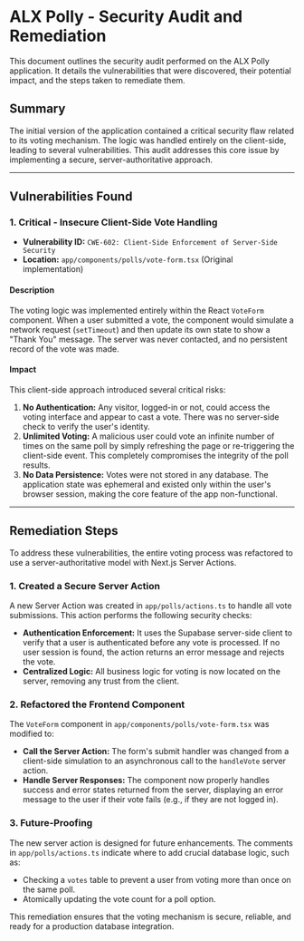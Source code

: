 # ALX Polly - Security Audit and Remediation

This document outlines the security audit performed on the ALX Polly application. It details the vulnerabilities that were discovered, their potential impact, and the steps taken to remediate them.

## Summary

The initial version of the application contained a critical security flaw related to its voting mechanism. The logic was handled entirely on the client-side, leading to several vulnerabilities. This audit addresses this core issue by implementing a secure, server-authoritative approach.

---

## Vulnerabilities Found

### 1. Critical - Insecure Client-Side Vote Handling

-   **Vulnerability ID:** `CWE-602: Client-Side Enforcement of Server-Side Security`
-   **Location:** `app/components/polls/vote-form.tsx` (Original implementation)

#### Description

The voting logic was implemented entirely within the React `VoteForm` component. When a user submitted a vote, the component would simulate a network request (`setTimeout`) and then update its own state to show a "Thank You" message. The server was never contacted, and no persistent record of the vote was made.

#### Impact

This client-side approach introduced several critical risks:

1.  **No Authentication:** Any visitor, logged-in or not, could access the voting interface and appear to cast a vote. There was no server-side check to verify the user's identity.
2.  **Unlimited Voting:** A malicious user could vote an infinite number of times on the same poll by simply refreshing the page or re-triggering the client-side event. This completely compromises the integrity of the poll results.
3.  **No Data Persistence:** Votes were not stored in any database. The application state was ephemeral and existed only within the user's browser session, making the core feature of the app non-functional.

---

## Remediation Steps

To address these vulnerabilities, the entire voting process was refactored to use a server-authoritative model with Next.js Server Actions.

### 1. Created a Secure Server Action

A new Server Action was created in `app/polls/actions.ts` to handle all vote submissions. This action performs the following security checks:

-   **Authentication Enforcement:** It uses the Supabase server-side client to verify that a user is authenticated before any vote is processed. If no user session is found, the action returns an error message and rejects the vote.
-   **Centralized Logic:** All business logic for voting is now located on the server, removing any trust from the client.

### 2. Refactored the Frontend Component

The `VoteForm` component in `app/components/polls/vote-form.tsx` was modified to:

-   **Call the Server Action:** The form's submit handler was changed from a client-side simulation to an asynchronous call to the `handleVote` server action.
-   **Handle Server Responses:** The component now properly handles success and error states returned from the server, displaying an error message to the user if their vote fails (e.g., if they are not logged in).

### 3. Future-Proofing

The new server action is designed for future enhancements. The comments in `app/polls/actions.ts` indicate where to add crucial database logic, such as:

-   Checking a `votes` table to prevent a user from voting more than once on the same poll.
-   Atomically updating the vote count for a poll option.

This remediation ensures that the voting mechanism is secure, reliable, and ready for a production database integration.
